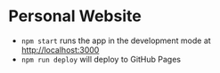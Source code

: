 # Personal Website

- `npm start` runs the app in the development mode at [http://localhost:3000](http://localhost:3000)
- `npm run deploy` will deploy to GitHub Pages